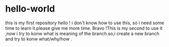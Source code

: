 # hello-world
this is my first repository
hello ! i don't know  how to use this, so i need some time to learn it.please give me more time.
Bravo !This is my second to use it ,now i try to konw what is meaning of the branch.so,i create a new branch and try to konw what/why/how .
